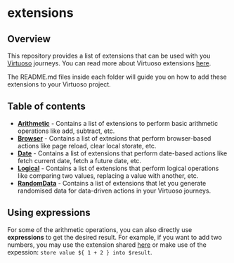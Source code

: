 # extensions

## Overview

This repository provides a list of extensions that can be used with you [Virtuoso](https://app.virtuoso.qa/) journeys. You can read more about Virtuoso extensions [here](https://docs.virtuoso.qa/guide/making-the-most-of-virtuoso/language-extensions.html#extensions-natural-language-extensions).

The README.md files inside each folder will guide you on how to add these extensions to your Virtuoso project.

## Table of contents

- **[Arithmetic](https://github.com/maneesh-virtuoso/extensions/tree/main/Arithmetic)** - Contains a list of extensions to perform basic arithmetic operations like add, subtract, etc.
- **[Browser](https://github.com/maneesh-virtuoso/extensions/tree/main/Browser)** - Contains a list of extnsions that perform browser-based actions like page reload, clear local storate, etc.
- **[Date](https://github.com/maneesh-virtuoso/extensions/tree/main/Date)** - Contains a list of extensions that perform date-based actions like fetch current date, fetch a future date, etc.
- **[Logical](https://github.com/maneesh-virtuoso/extensions/tree/main/Logical)** - Contains a list of extensions that perform logical operations like comparing two values, replacing a value with another, etc.
- **[RandomData](https://github.com/maneesh-virtuoso/extensions/tree/main/RandomData)** - Contains a list of extensions that let you generate randomised data for data-driven actions in your Virtuoso journeys.

## Using expressions

For some of the arithmetic operations, you can also directly use **expressions** to get the desired result. For example, if you want to add two numbers, you may use the extension shared [here](https://github.com/spotqa/virtuoso-extensions/tree/main/Arithmetic#sum) or make use of the expession: `store value ${ 1 + 2 } into $result`.



